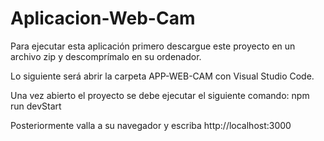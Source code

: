 # Aplicacion-Web-Cam

Para ejecutar esta aplicación primero descargue este proyecto en un archivo zip y descomprímalo en su ordenador.

Lo siguiente será abrir la carpeta APP-WEB-CAM con Visual Studio Code.

Una vez abierto el proyecto se debe ejecutar el siguiente comando:
npm run devStart

Posteriormente valla a su navegador y escriba http://localhost:3000
